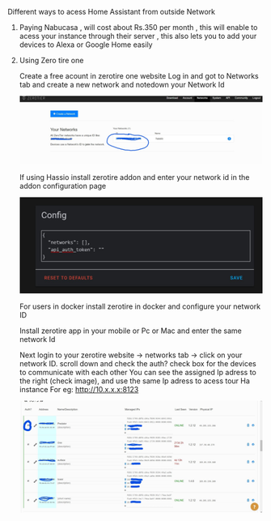 
Different ways to acess Home Assistant from outside Network 

1. Paying Nabucasa , will cost about Rs.350 per month , this will enable to acess your instance through their server , this also lets you to add your devices to Alexa or Google Home easily 

2. Using Zero tire one
   
    Create a free acount in zerotire one website
    Log in and got to Networks tab and create a new network and notedown your Network Id
    
    ![](image/1.jpg)
    
    If using Hassio install zerotire addon and enter your network id in the addon configuration page
    
    ![](image/2.jpg)
    
    For users in docker install zerotire in docker and configure your network ID
    
    Install zerotire app in your mobile or Pc or Mac and enter the same network Id 
    
    Next login to your zerotire website -> networks tab -> click on your network ID.
    scroll down and check the auth? check box for the devices to communicate with each other
    You can see the assigned Ip adress to the right (check image), and use the same Ip adress to acess tour Ha instance 
    For eg: http://10.x.x.x:8123
    
    ![](image/3.jpg)
    
    
